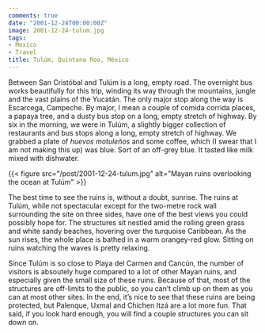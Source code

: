 ```yaml
---
comments: true
date: "2001-12-24T00:00:00Z"
image: 2001-12-24-tulum.jpg
tags:
- Mexico
- Travel
title: Tulúm, Quintana Roo, México
---
```


Between San Cristóbal and Tulúm is a long, empty road. The overnight bus works
beautifully for this trip, winding its way through the mountains, jungle and
the vast plains of the Yucatán. The only major stop along the way is Escarcega,
Campeche. By major, I mean a couple of comida corrida places, a papaya tree,
and a dusty bus stop on a long, empty stretch of highway. By six in the
morning, we were in Tulúm, a slightly bigger collection of restaurants and bus
stops along a long, empty stretch of highway. We grabbed a plate of
*huevos motuleños* and some coffee, which (I swear that I am not making this
up) was blue. Sort of an off-grey blue. It tasted like milk mixed with
dishwater.

{{< figure src="/post/2001-12-24-tulum.jpg"
    alt="Mayan ruins overlooking the ocean at Tulúm" >}}

The best time to see the ruins is, without a doubt, sunrise. The ruins at
Tulúm, while not spectacular except for the two-metre rock wall surrounding the
site on three sides, have one of the best views you could possibly hope for.
The structures sit nestled amid the rolling green grass and white sandy
beaches, hovering over the turquoise Caribbean. As the sun rises, the whole
place is bathed in a warm orangey-red glow. Sitting on ruins watching the waves
is pretty relaxing.

Since Tulúm is so close to Playa del Carmen and Cancún, the number of visitors
is absoutely huge compared to a lot of other Mayan ruins, and especially given
the small size of these ruins. Because of that, most of the structures are
off-limits to the public, so you can’t climb up on them as you can at most
other sites. In the end, it’s nice to see that these ruins are being protected,
but Palenque, Uxmal and Chichen Itzá are a lot more fun. That said, if you look
hard enough, you will find a couple structures you can sit down on.
